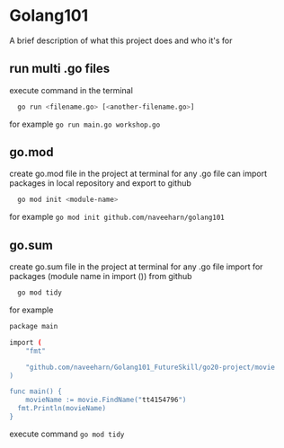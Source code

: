 # Golang101

A brief description of what this project does and who it's for

## run multi .go files
execute command in the terminal 
```bash
  go run <filename.go> [<another-filename.go>]
```
for example `go run main.go workshop.go` 

## go.mod
create go.mod file in the project at terminal for any .go file can import packages in local repository and export to github
```bash
  go mod init <module-name>
```
for example `go mod init github.com/naveeharn/golang101`

## go.sum 
create go.sum file in the project at terminal for any .go file import for packages (module name in import ()) from github 
```bash
  go mod tidy
```
for example
```bash
package main

import (
	"fmt"

	"github.com/naveeharn/Golang101_FutureSkill/go20-project/movie
)

func main() {
	movieName := movie.FindName("tt4154796")
  fmt.Println(movieName)
}
```
execute command `go mod tidy`
